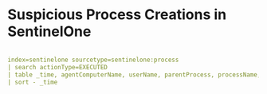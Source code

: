 #  Suspicious Process Creations in SentinelOne
```yaml

index=sentinelone sourcetype=sentinelone:process
| search actionType=EXECUTED
| table _time, agentComputerName, userName, parentProcess, processName, commandLine
| sort - _time
